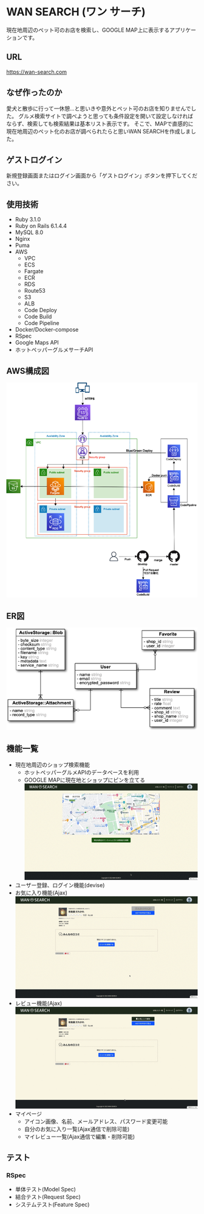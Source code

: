 # WAN SEARCH (ワン サーチ)
現在地周辺のペット可のお店を検索し、GOOGLE MAP上に表示するアプリケーションです。

## URL
https://wan-search.com

## なぜ作ったのか
愛犬と散歩に行って一休憩...と思いきや意外とペット可のお店を知りませんでした。
グルメ検索サイトで調べようと思っても条件設定を開いて設定しなければならず、検索しても検索結果は基本リスト表示です。
そこで、MAPで直感的に現在地周辺のペット化のお店が調べられたらと思いWAN SEARCHを作成しました。

## ゲストログイン
新規登録画面またはログイン画面から「ゲストログイン」ボタンを押下してください。

## 使用技術
- Ruby 3.1.0
- Ruby on Rails 6.1.4.4
- MySQL 8.0
- Nginx
- Puma
- AWS
  - VPC
  - ECS
  - Fargate
  - ECR
  - RDS
  - Route53
  - S3
  - ALB
  - Code Deploy
  - Code Build
  - Code Pipeline
- Docker/Docker-compose
- RSpec
- Google Maps API
- ホットペッパーグルメサーチAPI

## AWS構成図
![AWS構成図](docs/images/aws-networking.png)

## ER図
![ER図](docs/images/cafeapp-er.png)

## 機能一覧
- 現在地周辺のショップ検索機能
  - ホットペッパーグルメAPIのデータベースを利用
  - GOOGLE MAPに現在地とショップにピンを立てる
  ![現在地周辺のショップ検索機能](docs/images/howto_search.gif)
- ユーザー登録、ログイン機能(devise)
- お気に入り機能(Ajax)
![お気に入り機能](docs/images/howto_favorite.gif)
- レビュー機能(Ajax)
![レビュー機能](docs/images/howto_review.gif)
- マイページ
  - アイコン画像、名前、メールアドレス、パスワード変更可能
  - 自分のお気に入り一覧(Ajax通信で削除可能)
  - マイレビュー一覧(Ajax通信で編集・削除可能)
## テスト
### RSpec
- 単体テスト(Model Spec)
- 結合テスト(Request Spec)
- システムテスト(Feature Spec)
